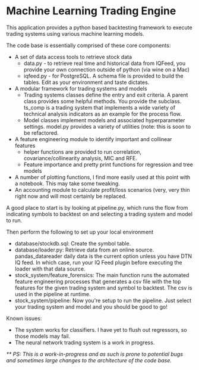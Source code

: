 # Machine Learning Trading Engine
This application provides a python based backtesting framework to execute trading systems using various machine learning models.

The code base is essentially comprised of these core components:
* A set of data access tools to retrieve stock data          
  * data.py - to retrieve real time and historical data from IQFeed, you provide your own connection outside of python (via wine on a Mac)
  * iqfeed.py - for PostgreSQL.  A schema file is provided to build the tables.  Edit as your environment and taste dictates.
* A modular framework for trading systems and models
  * Trading systems classes define the entry and exit criteria.  A parent class provides some helpful methods.  You provide the subclass.  ts_comp is a trading system that implements a wide variety of technical analysis indicators as an example for the process flow.
  * Model classes implement models and associated hyperparameter settings.  model.py provides a variety of utilities (note: this is soon to be refactored.
* A feature engineering module to identify important and collinear features 
  * helper functions are provided to run correlation, covariance/collinearity analysis, MIC and RFE.
  * Feature importance and pretty print functions for regression and tree models
* A number of plotting functions, I find more easily used at this point with a notebook.  This may take some tweaking.
* An accounting module to calculate profit/loss scenarios (very, very thin right now and will most certainly be replaced.

A good place to start is by looking at pipeline.py, which runs the flow from indicating symbols to backtest on and selecting a trading system and model to run.

Then perform the following to set up your local environment
- database/stockdb.sql: Create the symbol table.
- database/loader.py: Retrieve data from an online source.  pandas_datareader daily data is the current option unless you have DTN IQ feed.  In which case, run your IQ Feed plugin before executing the loader with that data source.
- stock_system/feature_forensics: The main function runs the automated feature engineering processes that generates a csv file with the top features for the given trading system and symbol to backtest.  The csv is used in the pipeline at runtime.
- stock_system/pipeline:  Now you're setup to run the pipeline.  Just select your trading system and model and you should be good to go!

Known issues:
- The system works for classifiers. I have yet to flush out regressors, so those models may fail.
- The neural network trading system is a work in progress.

_** PS: This is a work-in-progress and as such is prone to potential bugs and sometimes large changes to the architecture of the code base._


